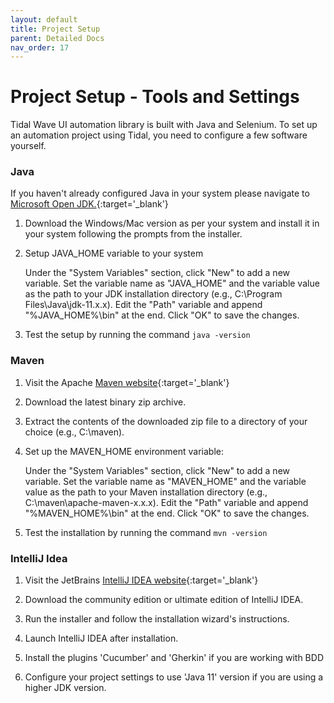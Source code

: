 ```yaml
---
layout: default
title: Project Setup
parent: Detailed Docs
nav_order: 17
---
```


# Project Setup - Tools and Settings

Tidal Wave UI automation library is built with Java and Selenium. To set up an automation project using Tidal, you need to configure a few software yourself.


### Java

If you haven't already configured Java in your system please navigate to [Microsoft Open JDK.](https://learn.microsoft.com/en-us/java/openjdk/download#openjdk-11){:target='_blank'}

1. Download the Windows/Mac version as per your system and install it in your system following the prompts from the installer.

2. Setup JAVA_HOME variable to your system

    Under the "System Variables" section, click "New" to add a new variable.
    Set the variable name as "JAVA_HOME" and the variable value as the path to your JDK installation directory (e.g., C:\Program Files\Java\jdk-11.x.x).
    Edit the "Path" variable and append "%JAVA_HOME%\bin" at the end.
    Click "OK" to save the changes.

3. Test the setup by running the command `java -version`


### Maven

1. Visit the Apache [Maven website](https://maven.apache.org/download.cgi){:target='_blank'}

2. Download the latest binary zip archive.

3. Extract the contents of the downloaded zip file to a directory of your choice (e.g., C:\maven).

4. Set up the MAVEN_HOME environment variable:

    Under the "System Variables" section, click "New" to add a new variable.
    Set the variable name as "MAVEN_HOME" and the variable value as the path to your Maven installation directory (e.g., C:\maven\apache-maven-x.x.x).
    Edit the "Path" variable and append "%MAVEN_HOME%\bin" at the end.
    Click "OK" to save the changes.

5. Test the installation by running the command `mvn -version`  


### IntelliJ Idea

1. Visit the JetBrains [IntelliJ IDEA website](https://www.jetbrains.com/idea/download/){:target='_blank'}

2. Download the community edition or ultimate edition of IntelliJ IDEA.

3. Run the installer and follow the installation wizard's instructions.

4. Launch IntelliJ IDEA after installation.

5. Install the plugins 'Cucumber' and 'Gherkin' if you are working with BDD

6. Configure your project settings to use 'Java 11' version if you are using a higher JDK version.